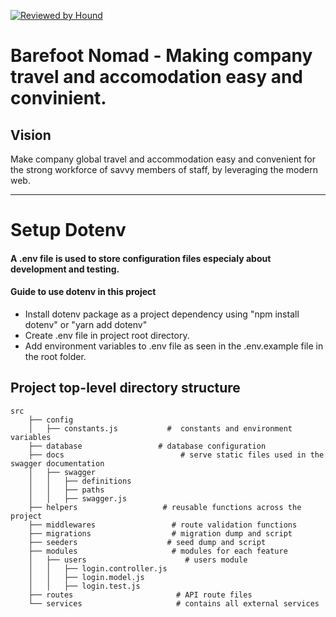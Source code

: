 [![Reviewed by Hound](https://img.shields.io/badge/Reviewed_by-Hound-green.svg)](https://houndci.com)

# Barefoot Nomad - Making company travel and accomodation easy and convinient.

## Vision

Make company global travel and accommodation easy and convenient for the strong workforce of savvy members of staff, by leveraging the modern web.

---

# Setup Dotenv

#### A .env file is used to store configuration files especialy about development and testing.

#### Guide to use dotenv in this project

- Install dotenv package as a project dependency using "npm install dotenv" or "yarn add dotenv"
- Create .env file in project root directory.
- Add environment variables to .env file as seen in the .env.example file in the root folder.

## Project top-level directory structure

```    
src
    ├── config
    │   ├── constants.js           #  constants and environment variables
    ├── database                 # database configuration
    ├── docs                          # serve static files used in the swagger documentation
    │   ├── swagger    
    │   │   ├── definitions     
    │   │   ├── paths     
    │   │   ├── swagger.js 
    ├── helpers                   # reusable functions across the project
    ├── middlewares                 # route validation functions
    ├── migrations                  # migration dump and script
    ├── seeders                    # seed dump and script
    ├── modules                     # modules for each feature
    │   ├── users                      # users module
    │   │   ├── login.controller.js       
    │   │   ├── login.model.js
    │   │   ├── login.test.js         
    ├── routes                       # API route files
    └── services                     # contains all external services
  ```
